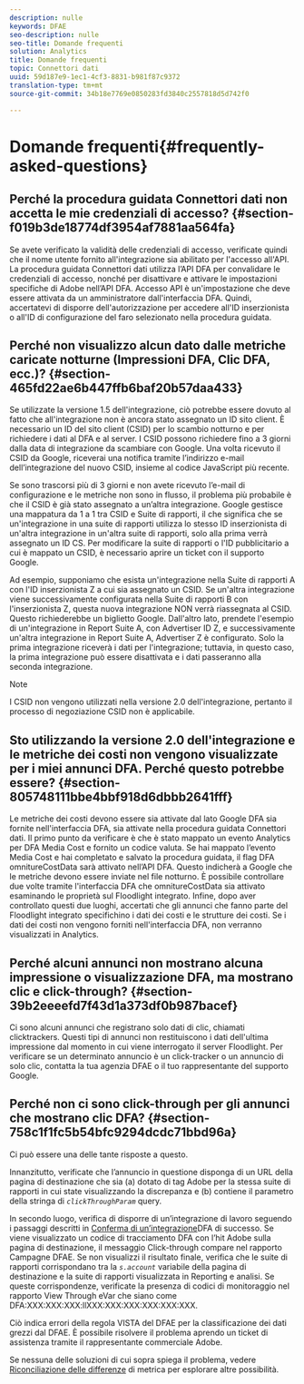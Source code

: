 ```yaml
---
description: nulle
keywords: DFAE
seo-description: nulle
seo-title: Domande frequenti
solution: Analytics
title: Domande frequenti
topic: Connettori dati
uuid: 59d187e9-1ec1-4cf3-8831-b981f87c9372
translation-type: tm+mt
source-git-commit: 34b18e7769e0850283fd3840c2557818d5d742f0

---
```



# Domande frequenti{#frequently-asked-questions}

## Perché la procedura guidata Connettori dati non accetta le mie credenziali di accesso? {#section-f019b3de18774df3954af7881aa564fa}

Se avete verificato la validità delle credenziali di accesso, verificate quindi che il nome utente fornito all'integrazione sia abilitato per l'accesso all'API. La procedura guidata Connettori dati utilizza l’API DFA per convalidare le credenziali di accesso, nonché per disattivare e attivare le impostazioni specifiche di Adobe nell’API DFA. Accesso API è un'impostazione che deve essere attivata da un amministratore dall'interfaccia DFA. Quindi, accertatevi di disporre dell'autorizzazione per accedere all'ID inserzionista o all'ID di configurazione del faro selezionato nella procedura guidata.

## Perché non visualizzo alcun dato dalle metriche caricate notturne (Impressioni DFA, Clic DFA, ecc.)? {#section-465fd22ae6b447ffb6baf20b57daa433}

Se utilizzate la versione 1.5 dell'integrazione, ciò potrebbe essere dovuto al fatto che all'integrazione non è ancora stato assegnato un ID sito client. È necessario un ID del sito client (CSID) per lo scambio notturno e per richiedere i dati al DFA e al server. I CSID possono richiedere fino a 3 giorni dalla data di integrazione da scambiare con Google. Una volta ricevuto il CSID da Google, riceverai una notifica tramite l’indirizzo e-mail dell’integrazione del nuovo CSID, insieme al codice JavaScript più recente.

Se sono trascorsi più di 3 giorni e non avete ricevuto l’e-mail di configurazione e le metriche non sono in flusso, il problema più probabile è che il CSID è già stato assegnato a un’altra integrazione. Google gestisce una mappatura da 1 a 1 tra CSID e Suite di rapporti, il che significa che se un'integrazione in una suite di rapporti utilizza lo stesso ID inserzionista di un'altra integrazione in un'altra suite di rapporti, solo alla prima verrà assegnato un ID CS. Per modificare la suite di rapporti o l'ID pubblicitario a cui è mappato un CSID, è necessario aprire un ticket con il supporto Google.

Ad esempio, supponiamo che esista un'integrazione nella Suite di rapporti A con l'ID inserzionista Z a cui sia assegnato un CSID. Se un'altra integrazione viene successivamente configurata nella Suite di rapporti B con l'inserzionista Z, questa nuova integrazione NON verrà riassegnata al CSID. Questo richiederebbe un biglietto Google. Dall'altro lato, prendete l'esempio di un'integrazione in Report Suite A, con Advertiser ID Z, e successivamente un'altra integrazione in Report Suite A, Advertiser Z è configurato. Solo la prima integrazione riceverà i dati per l'integrazione; tuttavia, in questo caso, la prima integrazione può essere disattivata e i dati passeranno alla seconda integrazione.

>[!NOTE]
>
>I CSID non vengono utilizzati nella versione 2.0 dell'integrazione, pertanto il processo di negoziazione CSID non è applicabile.

## Sto utilizzando la versione 2.0 dell'integrazione e le metriche dei costi non vengono visualizzate per i miei annunci DFA. Perché questo potrebbe essere? {#section-805748111bbe4bbf918d6dbbb2641fff}

Le metriche dei costi devono essere sia attivate dal lato Google DFA sia fornite nell'interfaccia DFA, sia attivate nella procedura guidata Connettori dati. Il primo punto da verificare è che è stato mappato un evento Analytics per DFA Media Cost e fornito un codice valuta. Se hai mappato l’evento Media Cost e hai completato e salvato la procedura guidata, il flag DFA omnitureCostData sarà attivato nell’API DFA. Questo indicherà a Google che le metriche devono essere inviate nel file notturno. È possibile controllare due volte tramite l'interfaccia DFA che omnitureCostData sia attivato esaminando le proprietà sul Floodlight integrato. Infine, dopo aver controllato questi due luoghi, accertati che gli annunci che fanno parte del Floodlight integrato specifichino i dati dei costi e le strutture dei costi. Se i dati dei costi non vengono forniti nell'interfaccia DFA, non verranno visualizzati in Analytics.

## Perché alcuni annunci non mostrano alcuna impressione o visualizzazione DFA, ma mostrano clic e click-through? {#section-39b2eeeefd7f43d1a373df0b987bacef}

Ci sono alcuni annunci che registrano solo dati di clic, chiamati clicktrackers. Questi tipi di annunci non restituiscono i dati dell'ultima impressione dal momento in cui viene interrogato il server Floodlight. Per verificare se un determinato annuncio è un click-tracker o un annuncio di solo clic, contatta la tua agenzia DFAE o il tuo rappresentante del supporto Google.

## Perché non ci sono click-through per gli annunci che mostrano clic DFA? {#section-758c1f1fc5b54bfc9294dcdc71bbd96a}

Ci può essere una delle tante risposte a questo.

Innanzitutto, verificate che l’annuncio in questione disponga di un URL della pagina di destinazione che sia (a) dotato di tag Adobe per la stessa suite di rapporti in cui state visualizzando la discrepanza e (b) contiene il parametro della stringa di *`clickThroughParam`* query.

In secondo luogo, verifica di disporre di un’integrazione di lavoro seguendo i passaggi descritti in [Conferma di un’integrazione](../dfa-data-connector-analytics/dfa-integration.md)DFA di successo. Se viene visualizzato un codice di tracciamento DFA con l’hit Adobe sulla pagina di destinazione, il messaggio Click-through compare nel rapporto Campagne DFAE. Se non visualizzi il risultato finale, verifica che le suite di rapporti corrispondano tra la *`s.account`* variabile della pagina di destinazione e la suite di rapporti visualizzata in Reporting e analisi. Se queste corrispondenze, verificate la presenza di codici di monitoraggio nel rapporto View Through eVar che siano come DFA:XXX:XXX:XXX:llXXX:XXX:XXX:XXX:XXX:XXX.

Ciò indica errori della regola VISTA del DFAE per la classificazione dei dati grezzi dal DFAE. È possibile risolvere il problema aprendo un ticket di assistenza tramite il rappresentante commerciale Adobe.

Se nessuna delle soluzioni di cui sopra spiega il problema, vedere [Riconciliazione delle differenze](../dfa-data-connector-analytics/dfa-reconciling-metric-discrepancies.md) di metrica per esplorare altre possibilità.